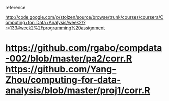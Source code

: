 reference

http://code.google.com/p/stolzen/source/browse/trunk/courses/coursera/Computing+for+Data+Analysis/week2/?r=133#week2%2Fprogramming%20assignment

https://github.com/rgabo/compdata-002/blob/master/pa2/corr.R
https://github.com/Yang-Zhou/computing-for-data-analysis/blob/master/proj1/corr.R
=========
